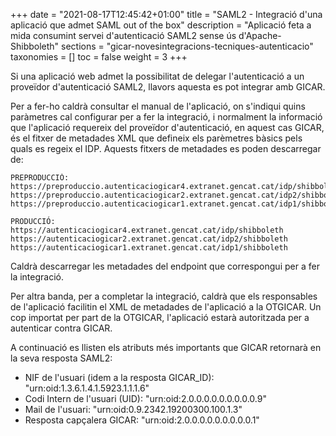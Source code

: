 +++
date        = "2021-08-17T12:45:42+01:00"
title       = "SAML2 - Integració d'una aplicació que admet SAML out of the box"
description = "Aplicació feta a mida consumint servei d'autenticació SAML2 sense ús d'Apache-Shibboleth"
sections    = "gicar-novesintegracions-tecniques-autenticacio"
taxonomies  = []
toc			= false
weight 		= 3
+++

Si una aplicació web admet la possibilitat de delegar l'autenticació a un proveïdor d'autenticació SAML2, llavors aquesta es pot integrar amb GICAR.

Per a fer-ho caldrà consultar el manual de l'aplicació, on s'indiqui quins paràmetres cal configurar per a fer la integració, i normalment la informació que l'aplicació requereix del proveïdor d'autenticació, en aquest cas GICAR, és el fitxer de metadades XML que defineix els parèmetres bàsics pels quals es regeix el IDP. Aquests fitxers de metadades es poden descarregar de:

	PREPRODUCCIÓ:
	https://preproduccio.autenticaciogicar4.extranet.gencat.cat/idp/shibboleth
	https://preproduccio.autenticaciogicar2.extranet.gencat.cat/idp2/shibboleth
	https://preproduccio.autenticaciogicar1.extranet.gencat.cat/idp1/shibboleth

	PRODUCCIÓ:
	https://autenticaciogicar4.extranet.gencat.cat/idp/shibboleth
	https://autenticaciogicar2.extranet.gencat.cat/idp2/shibboleth
	https://autenticaciogicar1.extranet.gencat.cat/idp1/shibboleth

Caldrà descarregar les metadades del endpoint que correspongui per a fer la integració.

Per altra banda, per a completar la integració, caldrà que els responsables de l'aplicació facilitin el XML de metadades de l'aplicació a la OTGICAR. Un cop importat per part de la OTGICAR, l'aplicació estarà autoritzada per a autenticar contra GICAR.

A continuació es llisten els atributs més importants que GICAR retornarà en la seva resposta SAML2:

- NIF de l'usuari (idem a la resposta GICAR_ID): "urn:oid:1.3.6.1.4.1.5923.1.1.1.6"
- Codi Intern de l'usuari (UID): "urn:oid:2.0.0.0.0.0.0.0.0.0.9"
- Mail de l'usuari: "urn:oid:0.9.2342.19200300.100.1.3"
- Resposta capçalera GICAR: "urn:oid:2.0.0.0.0.0.0.0.0.0.1"
